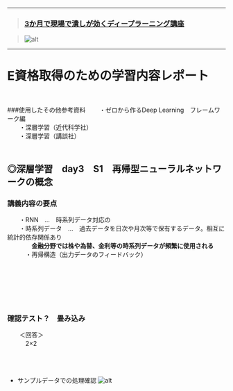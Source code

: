 ﻿***
>### [3か月で現場で潰しが効くディープラーニング講座][1]
>[1]:http://study-ai.com/jdla

>![alt](http://ai999.careers/bnr_jdla.png)
***

# E資格取得のための学習内容レポート
<br>

###使用したその他参考資料
　　・ゼロから作るDeep Learning　フレームワーク編<br>
　　・深層学習（近代科学社）<br>
　　・深層学習（講談社）<br>
　　<br>

## ◎深層学習　day3　S1　再帰型ニューラルネットワークの概念
### 講義内容の要点
　　・RNN　…　時系列データ対応の<br>
　　・時系列データ　…　過去データを日次や月次等で保有するデータ。相互に統計的依存関係あり<br>
　　　　**金融分野では株や為替、金利等の時系列データが頻繁に使用される**<br>
　　　・再帰構造（出力データのフィードバック）<br>
<br>
<br>
<br>
<br>
<br>
<br>

### 確認テスト？　畳み込み
　　＜回答＞<br>
　　　2×2<br>
<br>
<br>
<br>





- サンプルデータでの処理確認
![alt](https://user-images.githubusercontent.com/77253188/104445192-2e20ce00-55dc-11eb-8f6a-a1f6ad9aed73.png)






